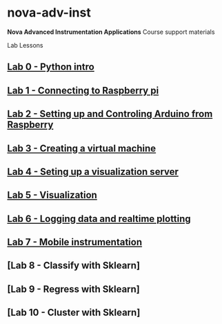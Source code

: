 # nova-adv-inst
**Nova Advanced Instrumentation Applications** Course support materials

Lab Lessons

## [Lab 0 - Python intro](lab0-python.md)

## [Lab 1 - Connecting to Raspberry pi ](lab1-rpi.md)

## [Lab 2 - Setting up and Controling Arduino from Raspberry](lab2-arduino.md)

## [Lab 3 - Creating a virtual machine](lab3-virtualization.md)

## [Lab 4 - Seting up a visualization server](lab4-vis-server.md)

## [Lab 5 - Visualization](lab5-vis.md)

## [Lab 6 - Logging data and realtime plotting](lab6-log.md)

## [Lab 7 - Mobile instrumentation](lab7-mobile.md)

## [Lab 8 - Classify with Sklearn]

## [Lab 9 - Regress with Sklearn]

## [Lab 10 - Cluster with Sklearn]





